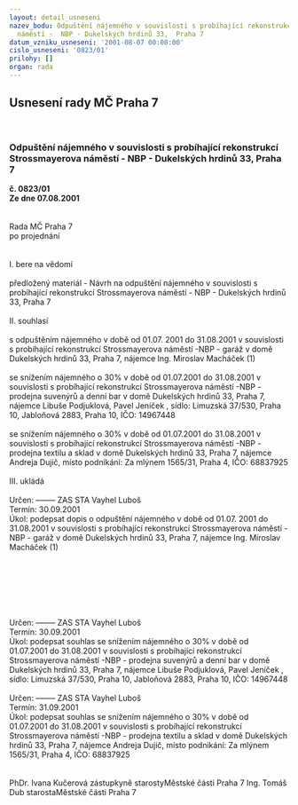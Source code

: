 ```yaml
---
layout: detail_usneseni
nazev_bodu: Odpuštění nájemného v souvislosti s probíhající rekonstrukcí Strossmayerova
  náměstí -  NBP - Dukelských hrdinů 33,  Praha 7
datum_vzniku_usneseni: '2001-08-07 00:00:00'
cislo_usneseni: '0823/01'
prilohy: []
organ: rada
---
```

<div id="ucUsn_pList" class="usn">
	<span><h2>Usnesení rady MČ Praha 7 </h2>
<br></span><div class="standBody">
<span><h3>Odpuštění nájemného v souvislosti s probíhající rekonstrukcí Strossmayerova náměstí -  NBP - Dukelských hrdinů 33,  Praha 7</h3></span><div class="center">
		<strong>č. 0823/01</strong><br>
	</div>
<div class="center">
		<strong>Ze dne 07.08.2001</strong><br><br>
	</div>
<br>Rada MČ Praha 7<br>po projednání<br><br><br>I.	bere na vědomí<br><br> předložený materiál - Návrh na odpuštění nájemného v souvislosti s probíhající rekonstrukcí Strossmayerova náměstí -  NBP - Dukelských hrdinů 33,  Praha 7<br><br>II.	souhlasí <br><br>s odpuštěním nájemného v době od 01.07. 2001 do 31.08.2001 v souvislosti s probíhající rekonstrukcí Strossmayerova náměstí -NBP - garáž v domě Dukelských hrdinů 33,  Praha 7, nájemce Ing. Miroslav Macháček (1)  <br><br>se snížením nájemného o 30% v době od 01.07.2001 do 31.08.2001 v souvislosti s probíhající rekonstrukcí Strossmayerova náměstí -NBP - prodejna suvenýrů a denní bar v domě Dukelských hrdinů 33,  Praha 7, nájemce Libuše Podjuklová, Pavel Jeníček , sídlo: Limuzská 37/530, Praha 10, Jabloňová 2883, Praha 10, IČO: 14967448   <br><br>se snížením nájemného o 30% v době od 01.07.2001 do 31.08.2001 v souvislosti s probíhající rekonstrukcí Strossmayerova náměstí -NBP - prodejna textilu a sklad v domě Dukelských hrdinů 33,  Praha 7, nájemce Andreja Dujič, místo podnikání: Za mlýnem 1565/31, Praha 4, IČO: 68837925   <br><br>III.	ukládá <br><br> Určen:	–––––	ZAS STA Vayhel Luboš<br>Termín: 30.09.2001<br>Úkol:	podepsat dopis o odpuštění nájemného v době od 01.07. 2001 do 31.08.2001 v souvislosti s probíhající rekonstrukcí Strossmayerova náměstí -NBP - garáž v domě Dukelských hrdinů 33,  Praha 7, nájemce Ing. Miroslav Macháček (1)  <br> <br><br><br><br><br><br> <br> Určen:	–––––	ZAS STA Vayhel Luboš<br>Termín: 30.09.2001<br>Úkol:	podepsat souhlas se snížením nájemného o 30% v době od 01.07.2001 do 31.08.2001 v souvislosti s probíhající rekonstrukcí Strossmayerova náměstí -NBP - prodejna suvenýrů a denní bar v domě Dukelských hrdinů 33,  Praha 7, nájemce Libuše Podjuklová, Pavel Jeníček , sídlo: Limuzská 37/530, Praha 10, Jabloňová 2883, Praha 10, IČO: 14967448  <br> <br> Určen:	–––––	ZAS STA Vayhel Luboš<br>Termín: 31.09.2001<br>Úkol:	podepsat souhlas se snížením nájemného o 30% v době od 01.07.2001 do 31.08.2001 v souvislosti s probíhající rekonstrukcí Strossmayerova náměstí -NBP - prodejna textilu a sklad v domě Dukelských hrdinů 33,  Praha 7, nájemce Andreja Dujič, místo podnikání: Za mlýnem 1565/31, Praha 4, IČO: 68837925   <br>  <br> 	<br>PhDr. Ivana Kučerová zástupkyně starostyMěstské části Praha 7	Ing. Tomáš Dub starostaMěstské části Praha 7<br>	<br><br>
</div>
</div>